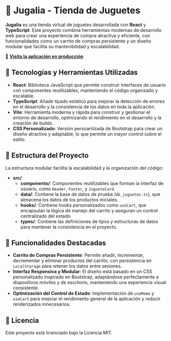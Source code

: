 # 🧸 Jugalia - Tienda de Juguetes

**Jugalia** es una tienda virtual de juguetes desarrollada con **React** y **TypeScript**. Este proyecto combina herramientas modernas de desarrollo web para crear una experiencia de compra atractiva y eficiente, con funcionalidades como un carrito de compras persistente y un diseño modular que facilita su mantenibilidad y escalabilidad.

🔗 **[Visita la aplicación en producción](https://spontaneous-gaufre-8b7300.netlify.app/)**

## 🚀 Tecnologías y Herramientas Utilizadas

- **React**: Biblioteca JavaScript que permite construir interfaces de usuario con componentes reutilizables, manteniendo el código organizado y escalable.
- **TypeScript**: Añade tipado estático para mejorar la detección de errores en el desarrollo y la consistencia de los datos en toda la aplicación.
- **Vite**: Herramienta moderna y rápida para construir y gestionar el entorno de desarrollo, optimizando el rendimiento en el desarrollo y la creación de builds.
- **CSS Personalizado**: Versión persoanlizada de Bootstrap para crear un diseño atractivo y adaptable, lo que permite un mayor control sobre el estilo.

## 📂 Estructura del Proyecto

La estructura modular facilita la escalabilidad y la organización del código:

- **src/**
  - **components/**: Componentes reutilizables que forman la interfaz de usuario, como `Header`, `Footer`, y `JugueteCard`.
  - **data/**: Contiene la base de datos de prueba (`db_juguetes.ts`), que almacena los datos de los productos iniciales.
  - **hooks/**: Contiene hooks personalizados como `useCart`, que encapsulan la lógica de manejo del carrito y aseguran un control centralizado del estado.
  - **types/**: Contiene las definiciones de tipos y estructuras de datos para mantener la consistencia en el proyecto.

## 🎯 Funcionalidades Destacadas

- **Carrito de Compras Persistente**: Permite añadir, incrementar, decrementar y eliminar productos del carrito, con persistencia en `LocalStorage` para retener los datos entre sesiones.
- **Interfaz Responsiva y Modular**: El diseño está basado en un CSS personalizado inspirado en Bootstrap, adaptándose perfectamente a dispositivos móviles y de escritorio, manteniendo una experiencia visual consistente.
- **Optimización del Control de Estado**: Implementación de `useMemo` y `useCart` para mejorar el rendimiento general de la aplicación y reducir renderizados innecesarios.

## 📜 Licencia

Este proyecto está licenciado bajo la Licencia MIT.

